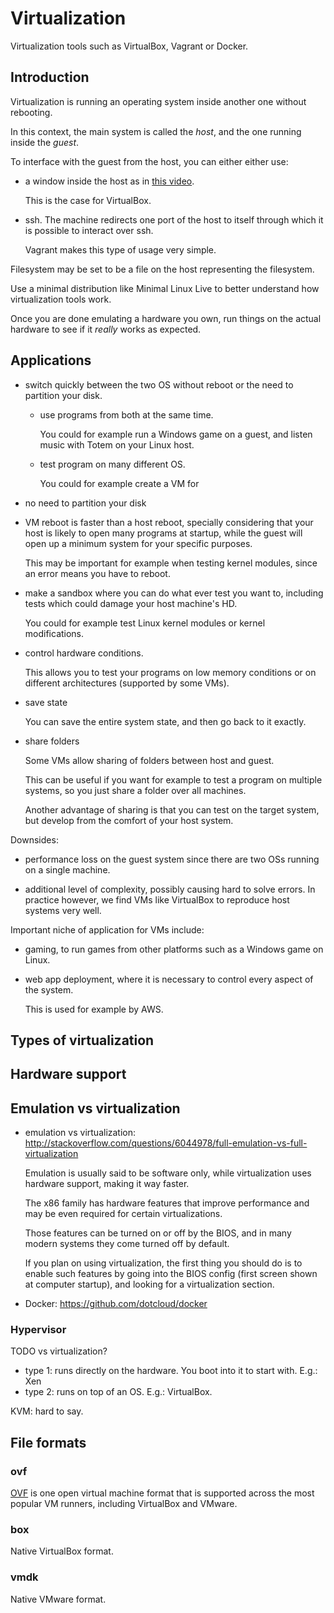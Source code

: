 # Virtualization

Virtualization tools such as VirtualBox, Vagrant or Docker.

## Introduction

Virtualization is running an operating system inside another one without rebooting.

In this context, the main system is called the *host*, and the one running inside the *guest*.

To interface with the guest from the host, you can either either use:

-   a window inside the host as in [this video](http://www.youtube.com/watch?feature=player_detailpage&v=hK-oggHEetc&t=723).

    This is the case for VirtualBox.

-   ssh. The machine redirects one port of the host to itself through which it is possible to interact over ssh.

    Vagrant makes this type of usage very simple.

Filesystem may be set to be a file on the host representing the filesystem.

Use a minimal distribution like Minimal Linux Live to better understand how virtualization tools work.

Once you are done emulating a hardware you own, run things on the actual hardware to see if it *really* works as expected.

## Applications

-   switch quickly between the two OS without reboot or the need to partition your disk.

    -   use programs from both at the same time.

        You could for example run a Windows game on a guest, and listen music with Totem on your Linux host.

    -   test program on many different OS.

        You could for example create a VM for

-   no need to partition your disk

-   VM reboot is faster than a host reboot, specially considering that your host is likely to open many programs at startup, while the guest will open up a minimum system for your specific purposes.

    This may be important for example when testing kernel modules, since an error
    means you have to reboot.

-   make a sandbox where you can do what ever test you want to, including tests which could damage your host machine's HD.

    You could for example test Linux kernel modules or kernel modifications.

-   control hardware conditions.

    This allows you to test your programs on low memory conditions or on different architectures (supported by some VMs).

-   save state

    You can save the entire system state, and then go back to it exactly.

-   share folders

    Some VMs allow sharing of folders between host and guest.

    This can be useful if you want for example to test a program on multiple systems, so you just share a folder over all machines.

    Another advantage of sharing is that you can test on the target system, but develop from the comfort of your host system.

Downsides:

-   performance loss on the guest system since there are two OSs running on a single machine.

-   additional level of complexity, possibly causing hard to solve errors. In practice however, we find VMs like VirtualBox to reproduce host systems very well.

Important niche of application for VMs include:

-   gaming, to run games from other platforms such as a Windows game on Linux.

-   web app deployment, where it is necessary to control every aspect of the system.

    This is used for example by AWS.

## Types of virtualization

## Hardware support

## Emulation vs virtualization

-   emulation vs virtualization: <http://stackoverflow.com/questions/6044978/full-emulation-vs-full-virtualization>

    Emulation is usually said to be software only, while virtualization uses hardware support, making it way faster.

    The x86 family has hardware features that improve performance and may be even required for certain virtualizations.

    Those features can be turned on or off by the BIOS, and in many modern systems they come turned off by default.

    If you plan on using virtualization, the first thing you should do is to enable such features by going into the BIOS config (first screen shown at computer startup), and looking for a virtualization section.

-   Docker: <https://github.com/dotcloud/docker>

### Hypervisor

TODO vs virtualization?

- type 1: runs directly on the hardware. You boot into it to start with. E.g.: Xen
- type 2: runs on top of an OS. E.g.: VirtualBox.

KVM: hard to say.

## File formats

### ovf

[OVF](http://en.wikipedia.org/wiki/Open_Virtualization_Format) is one open virtual machine format that is supported across the most popular VM runners, including VirtualBox and VMware.

### box

Native VirtualBox format.

### vmdk

Native VMware format.
